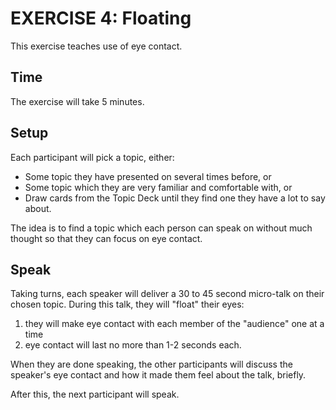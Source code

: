 EXERCISE 4: Floating
======

This exercise teaches use of eye contact.

Time
----

The exercise will take 5 minutes.

Setup
-----

Each participant will pick a topic, either:

* Some topic they have presented on several times before, or
* Some topic which they are very familiar and comfortable with, or
* Draw cards from the Topic Deck until they find one they have
  a lot to say about.

The idea is to find a topic which each person can speak on without
much thought so that they can focus on eye contact.

Speak
-----

Taking turns, each speaker will deliver a 30 to 45 second micro-talk
on their chosen topic. During this talk, they will "float" their eyes:

1. they will make eye contact with each member of the "audience"
   one at a time
2. eye contact will last no more than 1-2 seconds each.

When they are done speaking, the other participants will discuss the
speaker's eye contact and how it made them feel about the talk, 
briefly.

After this, the next participant will speak.